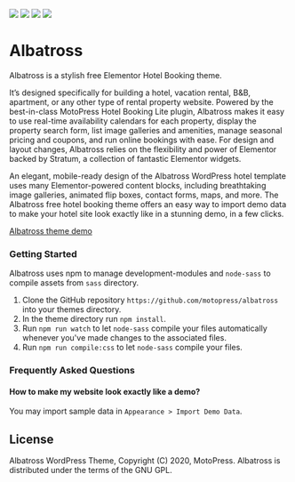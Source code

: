 ![](https://img.shields.io/wordpress/theme/installs/albatross)
![](https://img.shields.io/wordpress/theme/dm/albatross)
![](https://img.shields.io/wordpress/theme/rating/albatross)
![](https://img.shields.io/wordpress/theme/last-updated/albatross)


Albatross
===
Albatross is a stylish free Elementor Hotel Booking theme. 

It’s designed specifically for building a hotel, vacation rental, B&B, apartment, or any other type of rental property website. Powered by the best-in-class MotoPress Hotel Booking Lite plugin, Albatross makes it easy to use real-time availability calendars for each property, display the property search form, list image galleries and amenities, manage seasonal pricing and coupons, and run online bookings with ease. For design and layout changes, Albatross relies on the flexibility and power of Elementor backed by Stratum, a collection of fantastic Elementor widgets. 

An elegant, mobile-ready design of the Albatross WordPress hotel template uses many Elementor-powered content blocks, including breathtaking image galleries, animated flip boxes, contact forms, maps, and more. The Albatross free hotel booking theme offers an easy way to import demo data to make your hotel site look exactly like in a stunning demo, in a few clicks.

[Albatross theme demo](https://themes.getmotopress.com/albatross/)

### Getting Started ###

Albatross uses npm to manage development-modules and `node-sass` to compile assets from `sass` directory.

1. Clone the GitHub repository `https://github.com/motopress/albatross` into your themes directory.
1. In the theme directory run `npm install`.
1. Run `npm run watch` to let `node-sass` compile your files automatically whenever you've made changes to the associated files.
1. Run `npm run compile:css` to let `node-sass` compile your files.

### Frequently Asked Questions ###

#### How to make my website look exactly like a demo? ####
You may import sample data in `Appearance > Import Demo Data`.

## License ##

Albatross WordPress Theme, Copyright (C) 2020, MotoPress.
Albatross is distributed under the terms of the GNU GPL.